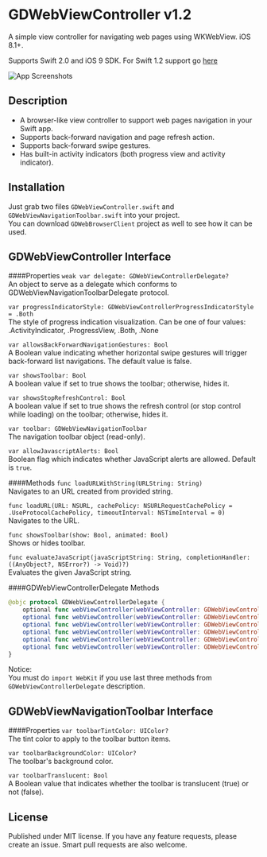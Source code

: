 GDWebViewController v1.2
===================

A simple view controller for navigating web pages using WKWebView. iOS 8.1+.

Supports Swift 2.0 and iOS 9 SDK.
For Swift 1.2 support go [here](https://github.com/coffellas-cto/GDWebViewController/releases/tag/v1.0)

![App Screenshots](https://cloud.githubusercontent.com/assets/3193877/7665617/29a8672a-fbc9-11e4-98cf-41fec0f6c403.gif)

## Description
- A browser-like view controller to support web pages navigation in your Swift app.
- Supports back-forward navigation and page refresh action.
- Supports back-forward swipe gestures.
- Has built-in activity indicators (both progress view and activity indicator).

## Installation
Just grab two files `GDWebViewController.swift` and `GDWebViewNavigationToolbar.swift` into your project.<br />
You can download `GDWebBrowserClient` project as well to see how it can be used.

## GDWebViewController Interface
####Properties
`weak var delegate: GDWebViewControllerDelegate?`<br />
An object to serve as a delegate which conforms to GDWebViewNavigationToolbarDelegate protocol.

`var progressIndicatorStyle: GDWebViewControllerProgressIndicatorStyle = .Both`<br />
The style of progress indication visualization. Can be one of four values: .ActivityIndicator, .ProgressView, .Both, .None

`var allowsBackForwardNavigationGestures: Bool`<br />
A Boolean value indicating whether horizontal swipe gestures will trigger back-forward list navigations. The default value is false.

`var showsToolbar: Bool`<br />
A boolean value if set to true shows the toolbar; otherwise, hides it.

`var showsStopRefreshControl: Bool`<br />
A boolean value if set to true shows the refresh control (or stop control while loading) on the toolbar; otherwise, hides it.

`var toolbar: GDWebViewNavigationToolbar`<br />
The navigation toolbar object (read-only).

`var allowJavascriptAlerts: Bool`<br />
Boolean flag which indicates whether JavaScript alerts are allowed. Default is `true`.
    
####Methods
`func loadURLWithString(URLString: String)`<br />
Navigates to an URL created from provided string.

`func loadURL(URL: NSURL, cachePolicy: NSURLRequestCachePolicy = .UseProtocolCachePolicy, timeoutInterval: NSTimeInterval = 0)`<br />
Navigates to the URL.

`func showsToolbar(show: Bool, animated: Bool)`<br />
Shows or hides toolbar.

`func evaluateJavaScript(javaScriptString: String, completionHandler: ((AnyObject?, NSError?) -> Void)?)`<br />
Evaluates the given JavaScript string.

####GDWebViewControllerDelegate Methods
```swift
@objc protocol GDWebViewControllerDelegate {
    optional func webViewController(webViewController: GDWebViewController, didChangeURL newURL: NSURL?)
    optional func webViewController(webViewController: GDWebViewController, didChangeTitle newTitle: NSString?)
    optional func webViewController(webViewController: GDWebViewController, didFinishLoading loadedURL: NSURL?)
    optional func webViewController(webViewController: GDWebViewController, decidePolicyForNavigationAction navigationAction: WKNavigationAction, decisionHandler: (WKNavigationActionPolicy) -> Void)
    optional func webViewController(webViewController: GDWebViewController, decidePolicyForNavigationResponse navigationResponse: WKNavigationResponse, decisionHandler: (WKNavigationResponsePolicy) -> Void)
    optional func webViewController(webViewController: GDWebViewController, didReceiveAuthenticationChallenge challenge: NSURLAuthenticationChallenge, completionHandler: (NSURLSessionAuthChallengeDisposition, NSURLCredential!) -> Void)
}
```

Notice:<br />
You must do `import WebKit` if you use last three methods from `GDWebViewControllerDelegate` description.

## GDWebViewNavigationToolbar Interface
####Properties
`var toolbarTintColor: UIColor?`<br />
The tint color to apply to the toolbar button items.

`var toolbarBackgroundColor: UIColor?`<br />
The toolbar's background color.

`var toolbarTranslucent: Bool`<br />
A Boolean value that indicates whether the toolbar is translucent (true) or not (false).

## License
Published under MIT license. If you have any feature requests, please create an issue. Smart pull requests are also welcome.
